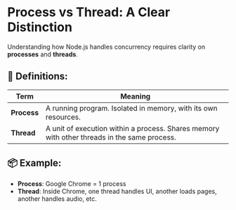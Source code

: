 # Process vs Thread: A Clear Distinction

Understanding how Node.js handles concurrency requires clarity on **processes** and **threads**.

## 🧠 Definitions:

| Term      | Meaning |
|-----------|--------|
| **Process** | A running program. Isolated in memory, with its own resources. |
| **Thread**  | A unit of execution within a process. Shares memory with other threads in the same process. |

## 📦 Example:

- **Process**: Google Chrome = 1 process  
- **Thread**: Inside Chrome, one thread handles UI, another loads pages, another handles audio, etc.
